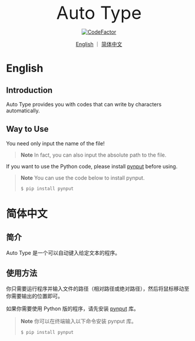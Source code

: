 <p align="center">
  <font size = "60">
    Auto Type
  </font>
</p>

<p align="center">
  <a href="https://www.codefactor.io/repository/github/yusancky/auto-type/overview/main">
    <img src="https://www.codefactor.io/repository/github/yusancky/auto-type/badge/main" alt="CodeFactor" />
  </a>
</p>

<p align="center">
  <a href="/auto-type#english">English</a> ｜ <a href="/auto-type#简体中文">简体中文</a>
</p>

# English

## Introduction

Auto Type provides you with codes that can write by characters automatically. 

## Way to Use

You need only input the name of the file! 

> **Note**
> In fact, you can also input the absolute path to the file. 

If you want to use the Python code, please install [pynput](https://pypi.org/project/pynput/) before using. 

> **Note**
> You can use the code below to install pynput. 
> ```
> $ pip install pynput
> ```

# 简体中文

## 简介

Auto Type 是一个可以自动键入给定文本的程序。

## 使用方法

你只需要运行程序并输入文件的路径（相对路径或绝对路径），然后将鼠标移动至你需要输出的位置即可。

如果你需要使用 Python 版的程序，请先安装 [pynput](https://pypi.org/project/pynput/) 库。

> **Note**
> 你可以在终端输入以下命令安装 pynput 库。
> ```
> $ pip install pynput
> ```
